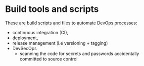 # Build tools and scripts

These are build scripts and files to automate DevOps processes:

- continuous integration (CI),
- deployment,
- release management (i.e versioning + tagging)
- DevSecOps
  - scanning the code for secrets and passwords accidentally committed to source control
